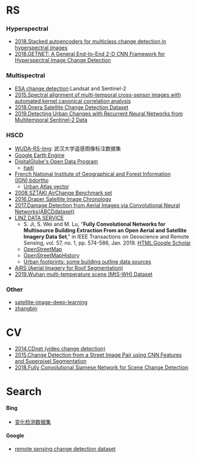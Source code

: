 # RS

### Hyperspectral 
- [2018.Stacked autoencoders for multiclass change detection in hyperspectral images](https://citius.usc.es/investigacion/datasets/hyperspectral-change-detection-dataset)
- [2018.GETNET: A General End-to-End 2-D CNN Framework for Hyperspectral Image Change Detection](https://drive.google.com/file/d/1cWy6KqE0rymSk5-ytqr7wM1yLMKLukfP/view)


### Multispectral 

- [ESA change detection](https://earth.esa.int/web/earth-watching/change-detection):Landsat and Sentinel-2
- [2015.Spectral alignment of multi-temporal cross-sensor images with automated kernel canonical correlation analysis](https://sites.google.com/site/michelevolpiresearch/codes/cross-sensor) 
- [2018.Onera Satellite Change Detection Dataset](https://rcdaudt.github.io/oscd/)
- [2019.Detecting Urban Changes with Recurrent Neural Networks from Multitemporal Sentinel-2 Data](https://github.com/granularai/ChangeDetection)

### HSCD
- [WUDA-RS-Img](http://captain.whu.edu.cn/WUDA-RSImg/index.html): 武汉大学遥感图像标注数据集
- [Google Earth Engine](https://earthengine.google.com/datasets/)
- [DigitalGlobe's Open Data Program](https://www.digitalglobe.com/opendata/all-events)
    - [haiti](https://www.digitalglobe.com/ecosystem/open-data/haiti)
- [French National Institute of Geographical and Forest Information (IGN),bdortho](http://professionnels.ign.fr/bdortho)  
  - [Urban Atlas vector](https//www.eea.europa.eu/data-and-maps/data/urban-atlas)
- [2008.SZTAKI AirChange Benchmark set](http://web.eee.sztaki.hu/remotesensing/airchange_benchmark.html)  
- [2016.Draper Satellite Image Chronology](https://www.kaggle.com/c/draper-satellite-image-chronology/data)
- [2017.Damage Detection from Aerial Images via Convolutional Neural Networks(ABCDdataset)](https://github.com/gistairc/ABCDdataset)
- [LINZ DATA SERVICE](https://data.linz.govt.nz/)
    - S. Ji, S. Wei and M. Lu, "**Fully Convolutional Networks for Multisource Building Extraction From an Open Aerial and Satellite Imagery Data Set**," in IEEE Transactions on Geoscience and Remote Sensing, vol. 57, no. 1, pp. 574-586, Jan. 2019.
        [HTML](https://ieeexplore.ieee.org/document/8444434/citations#citations),[Google Scholar](https://scholar.google.com/scholar?hl=zh-CN&as_sdt=0%2C5&q=Fully+Convolutional+Networks+for+Multi-Source+Building+Extraction+from+An+Open+Aerial+and+Satellite+Imagery+Dataset&btnG=)
    - [OpenStreetMap](https://extract.bbbike.org/)
    - [OpenStreetMapHistory](https://download.geofabrik.de/australia-oceania/new-zealand.html#)
    - [Urban footprints: some building outline data sources](http://www.undertheraedar.com/2015/07/urban-footprints-some-building-outline.html)
- [AIRS (Aerial Imagery for Roof Segmentation)](https://www.airs-dataset.com/)
- [2019.Wuhan multi-temperature scene (MtS-WH) Dataset](http://sigma.whu.edu.cn/newspage.php?q=2019_03_26)

### Other

- [satellite-image-deep-learning](https://github.com/robmarkcole/satellite-image-deep-learning?from=singlemessage)
- [zhangbin](https://zhangbin0917.github.io/2018/06/12/%E9%81%A5%E6%84%9F%E6%95%B0%E6%8D%AE%E9%9B%86/)





# CV

- [2014.CDnet (video change detection)](http://changedetection.net/)
- [2015.Change Detection from a Street Image Pair using CNN Features and Superpixel Segmentation](http://www.vision.is.tohoku.ac.jp/us/research/4d_city_modeling/pano_cd_dataset/)
- [2018.Fully Convolutional Siamese Network for Scene Change Detection](https://github.com/gmayday1997/SceneChangeDet)


# **Search**

#### Bing
- [变化检测数据集](https://cn.bing.com/search?q=%E5%8F%98%E5%8C%96%E6%A3%80%E6%B5%8B%E6%95%B0%E6%8D%AE%E9%9B%86&qs=n&form=QBRE&sp=-1&pq=%E5%8F%98%E5%8C%96%E6%A3%80%E6%B5%8B%E6%95%B0%E6%8D%AE%E9%9B%86&sc=1-7&sk=&cvid=9BC0566DD0B74BAFAF1C494290EDC384)

#### Google
- [remote sensing change detection dataset](https://www.google.com.hk/search?safe=active&source=hp&ei=mZm0XJKoN5GD0wS9hbS4Bg&q=remote+sensing+change+detection+dataset&oq=Remote+sensing+change&gs_l=psy-ab.1.0.0j0i30l9.688.24879..26774...7.0..0.455.7157.0j16j15j0j2......0....1..gws-wiz.....0..0i10.dywoejwFJuQ)